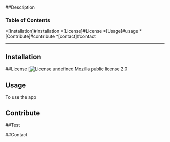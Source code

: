 
  
  # 

  ##Description
  

  ### Table of Contents
  
  *[Installation]#Installation
  *[License]#License
  *[Usage]#usage
  *[Contribute]#contribute
  *[contact]#contact

  ---

  ## Installation

  

  ##License
  [![License](https://img.shields.io/badge/License-MPL_2.0-brightgreen.svg) 
  undefined
   Mozilla public license 2.0


  ## Usage
  To use the app 
  

  ## Contribute 
  

  ##Test 
  

  ##Contact 
  
 

